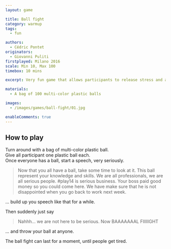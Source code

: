 ```yaml
---
layout: game

title: Ball fight
category: warmup
tags:
  - fun

authors: 
  - Cédric Pontet
originators:
  - Giovanni Puliti
firstplayed: Milano 2016
scale: Min 10, Max 100
timebox: 10 mins

excerpt: Very fun game that allows participants to release stress and anger

materials:
  - A bag of 100 multi-color plastic balls

images:
  - /images/games/ball-fight/01.jpg

enableComments: true
---
```


## How to play

Turn around with a bag of multi-color plastic ball.  
Give all participant one plastic ball each.  
Once everyone has a ball, start a speech, very seriously.  

> Now that you all have a ball, take some time to look at it.
> This ball represent your knowledge and skills.
> We are all professionals, we are all serious people.
> #play14 is serious business.
> Your boss paid good money so you could come here. 
> We have make sure that he is not disappointed when you go back to work next week.

... build up you speech like that for a while.  

Then suddenly just say  

> Nahhh... we are not here to be serious. 
> Now BAAAAAAAL FIIIIIGHT

... and throw your ball at anyone.  

The ball fight can last for a moment, until people get tired.